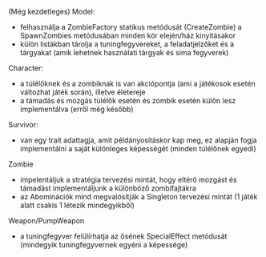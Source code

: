 (Még kezdetleges)
Model:

- felhasználja a ZombieFactory statikus metódusát (CreateZombie) a SpawnZombies metódusában minden kör elején/ház kinyitásakor
- külön listákban tárolja a tuningfegyvereket, a feladatjelzőket és a tárgyakat (amik lehetnek használati tárgyak és sima fegyverek)

Character:

- a túlélőknek és a zombiknak is van akciópontja (ami a játékosok esetén változhat játék során), illetve életereje
- a támadás és mozgás túlélők esetén és zombik esetén külön lesz implementálva (erről még később)

Survivor:

- van egy trait adattagja, amit példányosításkor kap meg, ez alapján fogja implementálni a saját különleges képességét (minden túlélőnek egyedi)

Zombie

- impelentáljuk a stratégia tervezési mintát, hogy eltérő mozgást és támadást implementáljunk a különböző zombifajtákra
- az Abominációk mind megvalósítják a Singleton tervezési mintát (1 játék alatt csakis 1 létezik mindegyikből)

Weapon/PumpWeapon

- a tuningfegyver felülírhatja az ősének SpecialEffect metódusát (mindegyik tuningfegyvernek egyéni a képessége)
